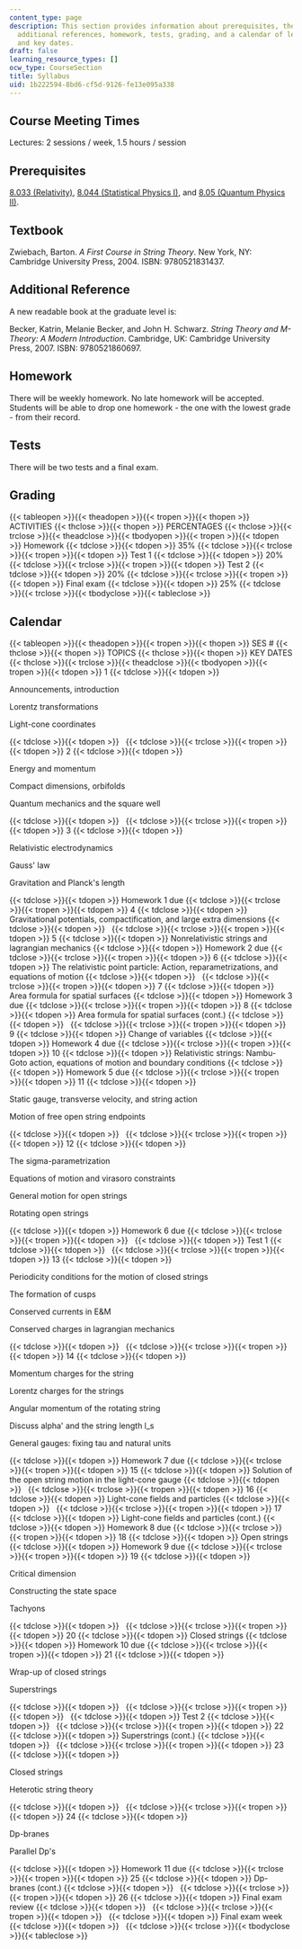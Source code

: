 ```yaml
---
content_type: page
description: This section provides information about prerequisites, the textbook,
  additional references, homework, tests, grading, and a calendar of lecture topics
  and key dates.
draft: false
learning_resource_types: []
ocw_type: CourseSection
title: Syllabus
uid: 1b222594-8bd6-cf5d-9126-fe13e095a338
---
```

## Course Meeting Times

Lectures: 2 sessions / week, 1.5 hours / session

## Prerequisites

[8.033 (Relativity)](/courses/8-033-relativity-fall-2006), [8.044 (Statistical Physics I)](/courses/8-044-statistical-physics-i-spring-2013), and [8.05 (Quantum Physics II)](/courses/8-05-quantum-physics-ii-fall-2013).

## Textbook

Zwiebach, Barton. _A First Course in String Theory_. New York, NY: Cambridge University Press, 2004. ISBN: 9780521831437.

## Additional Reference

A new readable book at the graduate level is:

Becker, Katrin, Melanie Becker, and John H. Schwarz. _String Theory and M-Theory: A Modern Introduction_. Cambridge, UK: Cambridge University Press, 2007. ISBN: 9780521860697.

## Homework

There will be weekly homework. No late homework will be accepted. Students will be able to drop one homework - the one with the lowest grade - from their record.

## Tests

There will be two tests and a final exam.

## Grading

{{< tableopen >}}{{< theadopen >}}{{< tropen >}}{{< thopen >}}
ACTIVITIES
{{< thclose >}}{{< thopen >}}
PERCENTAGES
{{< thclose >}}{{< trclose >}}{{< theadclose >}}{{< tbodyopen >}}{{< tropen >}}{{< tdopen >}}
Homework
{{< tdclose >}}{{< tdopen >}}
35%
{{< tdclose >}}{{< trclose >}}{{< tropen >}}{{< tdopen >}}
Test 1
{{< tdclose >}}{{< tdopen >}}
20%
{{< tdclose >}}{{< trclose >}}{{< tropen >}}{{< tdopen >}}
Test 2
{{< tdclose >}}{{< tdopen >}}
20%
{{< tdclose >}}{{< trclose >}}{{< tropen >}}{{< tdopen >}}
Final exam
{{< tdclose >}}{{< tdopen >}}
25%
{{< tdclose >}}{{< trclose >}}{{< tbodyclose >}}{{< tableclose >}}

## Calendar

{{< tableopen >}}{{< theadopen >}}{{< tropen >}}{{< thopen >}}
SES #
{{< thclose >}}{{< thopen >}}
TOPICS
{{< thclose >}}{{< thopen >}}
KEY DATES
{{< thclose >}}{{< trclose >}}{{< theadclose >}}{{< tbodyopen >}}{{< tropen >}}{{< tdopen >}}
1
{{< tdclose >}}{{< tdopen >}}

Announcements, introduction

Lorentz transformations

Light-cone coordinates

{{< tdclose >}}{{< tdopen >}}
 
{{< tdclose >}}{{< trclose >}}{{< tropen >}}{{< tdopen >}}
2
{{< tdclose >}}{{< tdopen >}}

Energy and momentum

Compact dimensions, orbifolds

Quantum mechanics and the square well

{{< tdclose >}}{{< tdopen >}}
 
{{< tdclose >}}{{< trclose >}}{{< tropen >}}{{< tdopen >}}
3
{{< tdclose >}}{{< tdopen >}}

Relativistic electrodynamics

Gauss' law

Gravitation and Planck's length

{{< tdclose >}}{{< tdopen >}}
Homework 1 due
{{< tdclose >}}{{< trclose >}}{{< tropen >}}{{< tdopen >}}
4
{{< tdclose >}}{{< tdopen >}}
Gravitational potentials, compactification, and large extra dimensions
{{< tdclose >}}{{< tdopen >}}
 
{{< tdclose >}}{{< trclose >}}{{< tropen >}}{{< tdopen >}}
5
{{< tdclose >}}{{< tdopen >}}
Nonrelativistic strings and lagrangian mechanics
{{< tdclose >}}{{< tdopen >}}
Homework 2 due
{{< tdclose >}}{{< trclose >}}{{< tropen >}}{{< tdopen >}}
6
{{< tdclose >}}{{< tdopen >}}
The relativistic point particle: Action, reparametrizations, and equations of motion
{{< tdclose >}}{{< tdopen >}}
 
{{< tdclose >}}{{< trclose >}}{{< tropen >}}{{< tdopen >}}
7
{{< tdclose >}}{{< tdopen >}}
Area formula for spatial surfaces
{{< tdclose >}}{{< tdopen >}}
Homework 3 due
{{< tdclose >}}{{< trclose >}}{{< tropen >}}{{< tdopen >}}
8
{{< tdclose >}}{{< tdopen >}}
Area formula for spatial surfaces (cont.)
{{< tdclose >}}{{< tdopen >}}
 
{{< tdclose >}}{{< trclose >}}{{< tropen >}}{{< tdopen >}}
9
{{< tdclose >}}{{< tdopen >}}
Change of variables
{{< tdclose >}}{{< tdopen >}}
Homework 4 due
{{< tdclose >}}{{< trclose >}}{{< tropen >}}{{< tdopen >}}
10
{{< tdclose >}}{{< tdopen >}}
Relativistic strings: Nambu-Goto action, equations of motion and boundary conditions
{{< tdclose >}}{{< tdopen >}}
Homework 5 due
{{< tdclose >}}{{< trclose >}}{{< tropen >}}{{< tdopen >}}
11
{{< tdclose >}}{{< tdopen >}}

Static gauge, transverse velocity, and string action

Motion of free open string endpoints

{{< tdclose >}}{{< tdopen >}}
 
{{< tdclose >}}{{< trclose >}}{{< tropen >}}{{< tdopen >}}
12
{{< tdclose >}}{{< tdopen >}}

The sigma-parametrization

Equations of motion and virasoro constraints

General motion for open strings

Rotating open strings

{{< tdclose >}}{{< tdopen >}}
Homework 6 due
{{< tdclose >}}{{< trclose >}}{{< tropen >}}{{< tdopen >}}
 
{{< tdclose >}}{{< tdopen >}}
Test 1
{{< tdclose >}}{{< tdopen >}}
 
{{< tdclose >}}{{< trclose >}}{{< tropen >}}{{< tdopen >}}
13
{{< tdclose >}}{{< tdopen >}}

Periodicity conditions for the motion of closed strings

The formation of cusps

Conserved currents in E&M

Conserved charges in lagrangian mechanics

{{< tdclose >}}{{< tdopen >}}
 
{{< tdclose >}}{{< trclose >}}{{< tropen >}}{{< tdopen >}}
14
{{< tdclose >}}{{< tdopen >}}

Momentum charges for the string

Lorentz charges for the strings

Angular momentum of the rotating string

Discuss alpha' and the string length l\_s

General gauges: fixing tau and natural units

{{< tdclose >}}{{< tdopen >}}
Homework 7 due
{{< tdclose >}}{{< trclose >}}{{< tropen >}}{{< tdopen >}}
15
{{< tdclose >}}{{< tdopen >}}
Solution of the open string motion in the light-cone gauge
{{< tdclose >}}{{< tdopen >}}
 
{{< tdclose >}}{{< trclose >}}{{< tropen >}}{{< tdopen >}}
16
{{< tdclose >}}{{< tdopen >}}
Light-cone fields and particles
{{< tdclose >}}{{< tdopen >}}
 
{{< tdclose >}}{{< trclose >}}{{< tropen >}}{{< tdopen >}}
17
{{< tdclose >}}{{< tdopen >}}
Light-cone fields and particles (cont.)
{{< tdclose >}}{{< tdopen >}}
Homework 8 due
{{< tdclose >}}{{< trclose >}}{{< tropen >}}{{< tdopen >}}
18
{{< tdclose >}}{{< tdopen >}}
Open strings
{{< tdclose >}}{{< tdopen >}}
Homework 9 due
{{< tdclose >}}{{< trclose >}}{{< tropen >}}{{< tdopen >}}
19
{{< tdclose >}}{{< tdopen >}}

Critical dimension

Constructing the state space

Tachyons

{{< tdclose >}}{{< tdopen >}}
 
{{< tdclose >}}{{< trclose >}}{{< tropen >}}{{< tdopen >}}
20
{{< tdclose >}}{{< tdopen >}}
Closed strings
{{< tdclose >}}{{< tdopen >}}
Homework 10 due
{{< tdclose >}}{{< trclose >}}{{< tropen >}}{{< tdopen >}}
21
{{< tdclose >}}{{< tdopen >}}

Wrap-up of closed strings

Superstrings

{{< tdclose >}}{{< tdopen >}}
 
{{< tdclose >}}{{< trclose >}}{{< tropen >}}{{< tdopen >}}
 
{{< tdclose >}}{{< tdopen >}}
Test 2
{{< tdclose >}}{{< tdopen >}}
 
{{< tdclose >}}{{< trclose >}}{{< tropen >}}{{< tdopen >}}
22
{{< tdclose >}}{{< tdopen >}}
Superstrings (cont.)
{{< tdclose >}}{{< tdopen >}}
 
{{< tdclose >}}{{< trclose >}}{{< tropen >}}{{< tdopen >}}
23
{{< tdclose >}}{{< tdopen >}}

Closed strings

Heterotic string theory

{{< tdclose >}}{{< tdopen >}}
 
{{< tdclose >}}{{< trclose >}}{{< tropen >}}{{< tdopen >}}
24
{{< tdclose >}}{{< tdopen >}}

Dp-branes

Parallel Dp's

{{< tdclose >}}{{< tdopen >}}
Homework 11 due
{{< tdclose >}}{{< trclose >}}{{< tropen >}}{{< tdopen >}}
25
{{< tdclose >}}{{< tdopen >}}
Dp-branes (cont.)
{{< tdclose >}}{{< tdopen >}}
 
{{< tdclose >}}{{< trclose >}}{{< tropen >}}{{< tdopen >}}
26
{{< tdclose >}}{{< tdopen >}}
Final exam review
{{< tdclose >}}{{< tdopen >}}
 
{{< tdclose >}}{{< trclose >}}{{< tropen >}}{{< tdopen >}}
 
{{< tdclose >}}{{< tdopen >}}
Final exam week
{{< tdclose >}}{{< tdopen >}}
 
{{< tdclose >}}{{< trclose >}}{{< tbodyclose >}}{{< tableclose >}}
